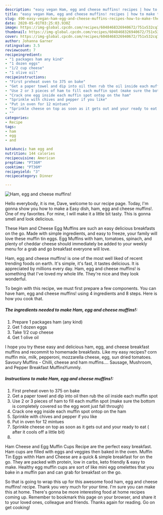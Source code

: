 ```yaml
---
description: "easy vegan Ham, egg and cheese muffins! recipes | how to make the best Ham, egg and cheese muffins!"
title: "easy vegan Ham, egg and cheese muffins! recipes | how to make the best Ham, egg and cheese muffins!"
slug: 490-easy-vegan-ham-egg-and-cheese-muffins-recipes-how-to-make-the-best-ham-egg-and-cheese-muffins
date: 2020-05-01T03:25:03.930Z
image: https://img-global.cpcdn.com/recipes/6048468326940672/751x532cq70/ham-egg-and-cheese-muffins-recipe-main-photo.jpg
thumbnail: https://img-global.cpcdn.com/recipes/6048468326940672/751x532cq70/ham-egg-and-cheese-muffins-recipe-main-photo.jpg
cover: https://img-global.cpcdn.com/recipes/6048468326940672/751x532cq70/ham-egg-and-cheese-muffins-recipe-main-photo.jpg
author: Johanna Garner
ratingvalue: 3.5
reviewcount: 7
recipeingredient:
- "1 packages ham any kind"
- "1 dozen eggs"
- "1/2 cup cheese"
- "1 olive oil"
recipeinstructions:
- "First preheat oven to 375 on bake"
- "Get a paper towel and dip into oil then rub the oil inside each muffin spot"
- "Use 2 or 3 pieces of ham to fill each muffin spot (make sure the bottom is completely  covered so the egg wont just fall through)"
- "Crack one egg inside each muffin spot ontop on the ham"
- "Sprinkle with chives and pepper if you like"
- "Put in oven for 12 mintues"
- "Sprinkle cheese on top as soon as it gets out and your ready to eat ( after it cools off a little bit)"
- ""
categories:
- Recipe
tags:
- ham
- egg
- and

katakunci: ham egg and 
nutrition: 144 calories
recipecuisine: American
preptime: "PT36M"
cooktime: "PT36M"
recipeyield: "3"
recipecategory: Dinner

---
```



![Ham, egg and cheese muffins!](https://img-global.cpcdn.com/recipes/6048468326940672/751x532cq70/ham-egg-and-cheese-muffins-recipe-main-photo.jpg)

Hello everybody, it is me, Dave, welcome to our recipe page. Today, I'm gonna show you how to make a Easy dish, ham, egg and cheese muffins!. One of my favorites. For mine, I will make it a little bit tasty. This is gonna smell and look delicious.

These Ham and Cheese Egg Muffins are such an easy delicious breakfasts on the go. Made with simple ingredients, and easy to freeze, your family will love these muffin tin eggs. Egg Muffins with ham, tomatoes, spinach, and plenty of cheddar cheese should immediately be added to your weekly menu for a grab and go breakfast everyone will love.

Ham, egg and cheese muffins! is one of the most well liked of recent trending foods on earth. It's simple, it's fast, it tastes delicious. It is appreciated by millions every day. Ham, egg and cheese muffins! is something that I've loved my whole life. They're nice and they look wonderful.


To begin with this recipe, we must first prepare a few components. You can have ham, egg and cheese muffins! using 4 ingredients and 8 steps. Here is how you cook that.

<!--inarticleads1-->

##### The ingredients needed to make Ham, egg and cheese muffins!:

1. Prepare 1 packages ham (any kind)
1. Get 1 dozen eggs
1. Take 1/2 cup cheese
1. Get 1 olive oil


I hope you try these easy and delicious ham, egg, and cheese breakfast muffins and recommit to homemade breakfasts. Like my easy recipes? corn muffin mix, milk, pepperoni, mozzarella cheese, egg, sun dried tomatoes. Savoury Muffins - Chilli, cheese and ham muffins…. Sausage, Mushroom, and Pepper Breakfast MuffinsYummly. 

<!--inarticleads2-->

##### Instructions to make Ham, egg and cheese muffins!:

1. First preheat oven to 375 on bake
1. Get a paper towel and dip into oil then rub the oil inside each muffin spot
1. Use 2 or 3 pieces of ham to fill each muffin spot (make sure the bottom is completely  covered so the egg wont just fall through)
1. Crack one egg inside each muffin spot ontop on the ham
1. Sprinkle with chives and pepper if you like
1. Put in oven for 12 mintues
1. Sprinkle cheese on top as soon as it gets out and your ready to eat ( after it cools off a little bit)
1. 


Ham Cheese and Egg Muffin Cups Recipe are the perfect easy breakfast. Ham cups are filled with eggs and veggies then baked in the oven. Muffin Tin Eggs withh Ham and Cheese are a quick &amp; simple breakfast for on the go. They are packed with protein, low in carbs, keto friendly &amp; easy to make. Healthy egg muffin cups are sort of like mini egg omelettes that you bake in a muffin pan and can grab for breakfast on the go. 

So that is going to wrap this up for this awesome food ham, egg and cheese muffins! recipe. Thank you very much for your time. I'm sure you can make this at home. There's gonna be more interesting food at home recipes coming up. Remember to bookmark this page on your browser, and share it to your loved ones, colleague and friends. Thanks again for reading. Go on get cooking!
